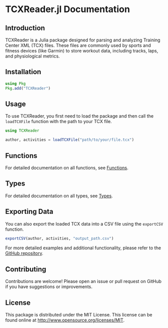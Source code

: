 # TCXReader.jl Documentation

## Introduction

TCXReader is a Julia package designed for parsing and analyzing Training Center XML (TCX) files. These files are commonly used by sports and fitness devices (like Garmin) to store workout data, including tracks, laps, and physiological metrics.

## Installation

```julia
using Pkg
Pkg.add("TCXReader")
```

## Usage

To use TCXReader, you first need to load the package and then call the `loadTCXFile` function with the path to your TCX file.

```julia
using TCXReader

author, activities = loadTCXFile("path/to/your/file.tcx")
```

## Functions

For detailed documentation on all functions, see [Functions](@ref).

## Types

For detailed documentation on all types, see [Types](@ref).

## Exporting Data

You can also export the loaded TCX data into a CSV file using the `exportCSV` function.

```julia
exportCSV(author, activities, "output_path.csv")
```

For more detailed examples and additional functionality, please refer to the [GitHub repository](https://github.com/firefly-cpp/TCXReader.jl).

## Contributing

Contributions are welcome! Please open an issue or pull request on GitHub if you have suggestions or improvements.

## License

This package is distributed under the MIT License. This license can be found online at <http://www.opensource.org/licenses/MIT>.
